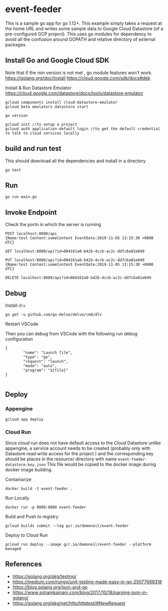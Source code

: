 # event-feeder
This is a sample go app for go 1.12+. This example simply takes a request at the home URL and writes some sample data to Google Cloud Datastore (of a pre-configured GCP project).
This uses go modules for dependency to avoid all the confusion around GOPATH and relative directory of external packages.

## Install Go and Google Cloud SDK 
Note that if the min version is not met , go module features won't work.
https://golang.org/doc/install
https://cloud.google.com/sdk/docs#deb

Install & Run Datastore Emulator  
https://cloud.google.com/datastore/docs/tools/datastore-emulator
```
gcloud components install cloud-datastore-emulator
gcloud beta emulators datastore start 

```

```
go version 

gcloud init //to setup a project 
gcloud auth application-default login //to get the default credential to talk to cloud services locally 
```

## build and run test
This should download all the dependencies and install in a directory 

```
go test
```

## Run
```
go run main.go
```

## Invoke Endpoint
Check the portn in which the server is running
```
POST localhost:8080/api
{Name:test Content:someContent EventDate:2019-11-05 13:15:30 +0000 UTC}

GET localhost:8080/api?id=004161a0-b42b-4ccb-ac2c-dd7c6a81e049

PUT localhost:8080/api?id=004161a0-b42b-4ccb-ac2c-dd7c6a81e049
{Name:test Content:someContent EventDate:2019-11-05 13:15:30 +0000 UTC}

DELETE localhost:8080/api?id=004161a0-b42b-4ccb-ac2c-dd7c6a81e049
```

## Debug 
Install ```dlv```

```
go get -u github.com/go-delve/delve/cmd/dlv
```
Restart VSCode

Then you can debug from VSCode with the following run debug configuration 

```
{
        "name": "Launch file",
        "type": "go",
        "request": "launch",
        "mode": "auto",
        "program": "${file}"
}
   
```

## Deploy 

### Appengine

``` gcloud app deploy ```

### Cloud Run 

Since cloud run does not have default access to the Cloud Datastore unlike appengine, a service account needs to be created (probably only with Datastore read write access for the    project ) and the corresponding key should be places in the resource/ directory with name `event-feeder-datastore-key.json` This file would be copied to the docker image during docker image building.


 Containarize 

 ``` docker build -t event-feeder .  ```

Run Locally 

``` docker run -p 8080:8080 event-feeder ```

Build and Push to registry 

``` gcloud builds submit --tag gcr.io/demoneil/event-feeder ```

Deploy to Cloud Run 

``` gcloud run deploy --image gcr.io/demoneil/event-feeder --platform managed  ```

## References 
* https://golang.org/pkg/testing/
* https://medium.com/rungo/unit-testing-made-easy-in-go-25077669318
* https://blog.golang.org/json-and-go
* https://www.sohamkamani.com/blog/2017/10/18/parsing-json-in-golang/
* https://golang.org/pkg/net/http/httptest/#NewRequest
